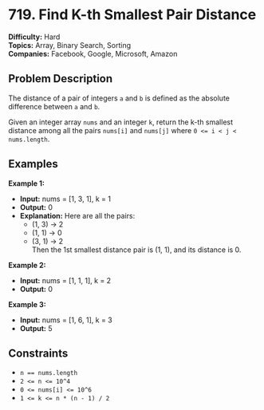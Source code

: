 # 719. Find K-th Smallest Pair Distance

**Difficulty:** Hard  
**Topics:** Array, Binary Search, Sorting  
**Companies:** Facebook, Google, Microsoft, Amazon  

## Problem Description

The distance of a pair of integers `a` and `b` is defined as the absolute difference between `a` and `b`.

Given an integer array `nums` and an integer `k`, return the k-th smallest distance among all the pairs `nums[i]` and `nums[j]` where `0 <= i < j < nums.length`.

## Examples

**Example 1:**

- **Input:** nums = [1, 3, 1], k = 1
- **Output:** 0  
- **Explanation:** Here are all the pairs:
  - (1, 3) -> 2
  - (1, 1) -> 0
  - (3, 1) -> 2  
  Then the 1st smallest distance pair is (1, 1), and its distance is 0.

**Example 2:**

- **Input:** nums = [1, 1, 1], k = 2
- **Output:** 0

**Example 3:**

- **Input:** nums = [1, 6, 1], k = 3
- **Output:** 5

## Constraints

- `n == nums.length`
- `2 <= n <= 10^4`
- `0 <= nums[i] <= 10^6`
- `1 <= k <= n * (n - 1) / 2`
